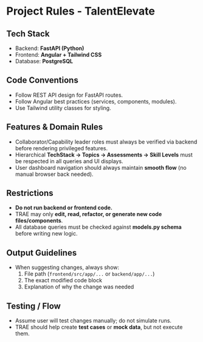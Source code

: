 # Project Rules - TalentElevate

## Tech Stack
- Backend: **FastAPI (Python)**  
- Frontend: **Angular + Tailwind CSS**  
- Database: **PostgreSQL**  

## Code Conventions
- Follow REST API design for FastAPI routes.
- Follow Angular best practices (services, components, modules).
- Use Tailwind utility classes for styling.

## Features & Domain Rules
- Collaborator/Capability leader roles must always be verified via backend before rendering privileged features.  
- Hierarchical **TechStack → Topics → Assessments → Skill Levels** must be respected in all queries and UI displays.  
- User dashboard navigation should always maintain **smooth flow** (no manual browser back needed).

## Restrictions
- **Do not run backend or frontend code.**  
- TRAE may only **edit, read, refactor, or generate new code files/components**.  
- All database queries must be checked against **models.py schema** before writing new logic.  

## Output Guidelines
- When suggesting changes, always show:
  1. File path (`frontend/src/app/...` or `backend/app/...`)  
  2. The exact modified code block  
  3. Explanation of why the change was needed  

## Testing / Flow
- Assume user will test changes manually; do not simulate runs.  
- TRAE should help create **test cases** or **mock data**, but not execute them.  
